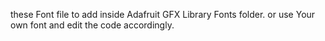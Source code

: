 these Font file to add inside Adafruit GFX Library Fonts folder.
or use Your own font and edit the code accordingly.
